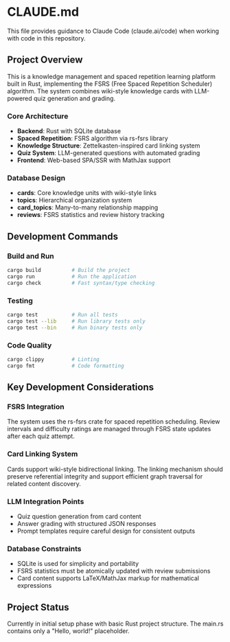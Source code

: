 # CLAUDE.md

This file provides guidance to Claude Code (claude.ai/code) when working with code in this repository.

## Project Overview

This is a knowledge management and spaced repetition learning platform built in Rust, implementing the FSRS (Free Spaced Repetition Scheduler) algorithm. The system combines wiki-style knowledge cards with LLM-powered quiz generation and grading.

### Core Architecture
- **Backend**: Rust with SQLite database
- **Spaced Repetition**: FSRS algorithm via rs-fsrs library
- **Knowledge Structure**: Zettelkasten-inspired card linking system
- **Quiz System**: LLM-generated questions with automated grading
- **Frontend**: Web-based SPA/SSR with MathJax support

### Database Design
- **cards**: Core knowledge units with wiki-style links
- **topics**: Hierarchical organization system  
- **card_topics**: Many-to-many relationship mapping
- **reviews**: FSRS statistics and review history tracking

## Development Commands

### Build and Run
```bash
cargo build          # Build the project
cargo run            # Run the application
cargo check          # Fast syntax/type checking
```

### Testing
```bash
cargo test           # Run all tests
cargo test --lib     # Run library tests only
cargo test --bin     # Run binary tests only
```

### Code Quality
```bash
cargo clippy         # Linting
cargo fmt            # Code formatting
```

## Key Development Considerations

### FSRS Integration
The system uses the rs-fsrs crate for spaced repetition scheduling. Review intervals and difficulty ratings are managed through FSRS state updates after each quiz attempt.

### Card Linking System
Cards support wiki-style bidirectional linking. The linking mechanism should preserve referential integrity and support efficient graph traversal for related content discovery.

### LLM Integration Points
- Quiz question generation from card content
- Answer grading with structured JSON responses
- Prompt templates require careful design for consistent outputs

### Database Constraints
- SQLite is used for simplicity and portability
- FSRS statistics must be atomically updated with review submissions
- Card content supports LaTeX/MathJax markup for mathematical expressions

## Project Status
Currently in initial setup phase with basic Rust project structure. The main.rs contains only a "Hello, world!" placeholder.